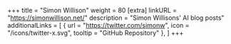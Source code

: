 +++
title = "Simon Willison"
weight = 80
[extra]
linkURL = "https://simonwillison.net/"
description = "Simon Willisons' AI blog posts"
additionalLinks = [
  { url = "https://twitter.com/simonw", icon = "/icons/twitter-x.svg", tooltip = "GitHub Repository" },
]
+++